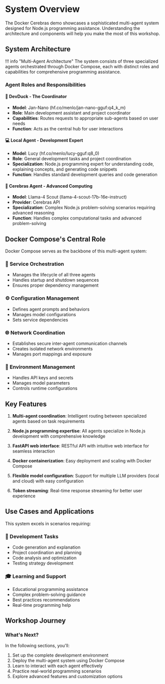 # System Overview

The Docker Cerebras demo showcases a sophisticated multi-agent system designed for Node.js programming assistance. Understanding the architecture and components will help you make the most of this workshop.

## System Architecture

!!! info "Multi-Agent Architecture"
    The system consists of three specialized agents orchestrated through Docker Compose, each with distinct roles and capabilities for comprehensive programming assistance.

### Agent Roles and Responsibilities

#### 🦆 DevDuck - The Coordinator

- **Model**: Jan-Nano (hf.co/menlo/jan-nano-gguf:q4_k_m)
- **Role**: Main development assistant and project coordinator
- **Capabilities**: Routes requests to appropriate sub-agents based on user needs
- **Function**: Acts as the central hub for user interactions

#### 💻 Local Agent - Development Expert

- **Model**: Lucy (hf.co/menlo/lucy-gguf:q8_0)
- **Role**: General development tasks and project coordination
- **Specialization**: Node.js programming expert for understanding code, explaining concepts, and generating code snippets
- **Function**: Handles standard development queries and code generation

#### 🧠 Cerebras Agent - Advanced Computing

- **Model**: Llama-4 Scout (llama-4-scout-17b-16e-instruct)
- **Provider**: Cerebras API
- **Specialization**: Complex Node.js problem-solving scenarios requiring advanced reasoning
- **Function**: Handles complex computational tasks and advanced problem-solving

## Docker Compose's Central Role

Docker Compose serves as the backbone of this multi-agent system:

### 🚀 Service Orchestration
- Manages the lifecycle of all three agents
- Handles startup and shutdown sequences  
- Ensures proper dependency management

### ⚙️ Configuration Management
- Defines agent prompts and behaviors
- Manages model configurations
- Sets service dependencies

### 🌐 Network Coordination
- Establishes secure inter-agent communication channels
- Creates isolated network environments
- Manages port mappings and exposure

### 🔐 Environment Management
- Handles API keys and secrets
- Manages model parameters
- Controls runtime configurations

## Key Features

1. **Multi-agent coordination**: Intelligent routing between specialized agents based on task requirements

2. **Node.js programming expertise**: All agents specialize in Node.js development with comprehensive knowledge

3. **FastAPI web interface**: RESTful API with intuitive web interface for seamless interaction

4. **Docker containerization**: Easy deployment and scaling with Docker Compose

5. **Flexible model configuration**: Support for multiple LLM providers (local and cloud) with easy configuration

6. **Token streaming**: Real-time response streaming for better user experience

## Use Cases and Applications

This system excels in scenarios requiring:

### 🔧 Development Tasks
- Code generation and explanation
- Project coordination and planning
- Code analysis and optimization
- Testing strategy development

### 🎓 Learning and Support  
- Educational programming assistance
- Complex problem-solving guidance
- Best practices recommendations
- Real-time programming help

## Workshop Journey

### What's Next?

In the following sections, you'll:

1. Set up the complete development environment
2. Deploy the multi-agent system using Docker Compose
3. Learn to interact with each agent effectively
4. Practice real-world programming scenarios
5. Explore advanced features and customization options

